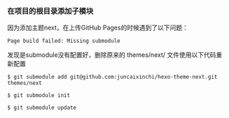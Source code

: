 

### 在项目的根目录添加子模块
因为添加主题next，在上传GitHub Pages的时候遇到了以下问题：

	Page build failed: Missing submodule

发现是submodule没有配置好，删除原来的 themes/next/ 文件使用以下代码重新配置

	$ git submodule add git@github.com:juncaixinchi/hexo-theme-next.git themes/next

	$ git submodule init

	$ git submodule update

